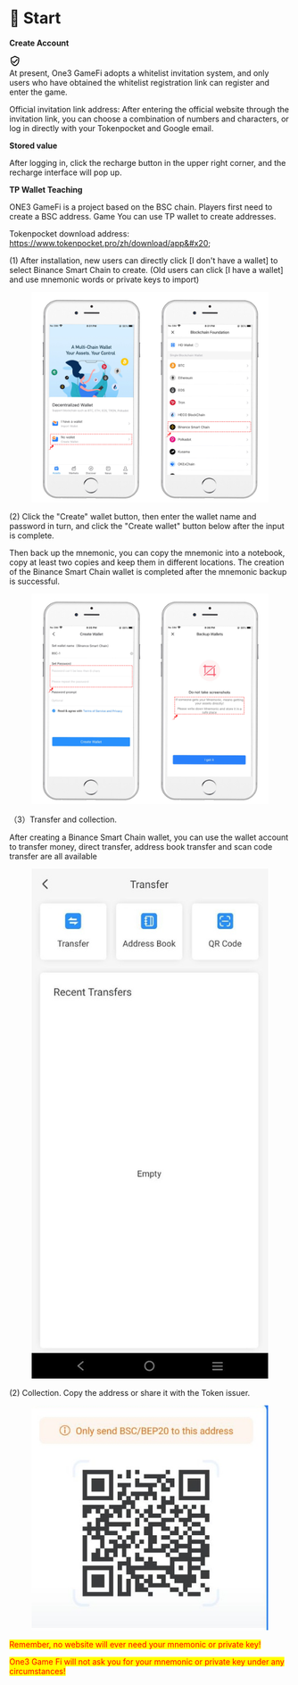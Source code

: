 # 🎰 Start

**Create Account**

![“已经过社区验证”图标](data:image/png;base64,iVBORw0KGgoAAAANSUhEUgAAABQAAAAUCAQAAAAngNWGAAAA/0lEQVR4AYXNMSiEcRyA4cfmGHQbCZIipkuxnJgMStlMNmeyD2dwmc8+sZgxYJd9ErIZFHUyYYD7fkr6l4/rnvmtl7+KitrqV/fq2Y5eLY3Z9S48eRLe7BmVZ9qhTLhQ0algzZWQOVKSsCF8OjAnwbxDTWFDUhPK/jMr1H6HE/IqRky2DyvCefuwItwZzodVoYRiLqMkVCXrwpJ9twZ+sgfDYEFYl8wIWxZ9uFf7zkallxlJh4YrLGsKjZRx7VGHhLqwgFUN45DGdb8MeXGpgB4ABZdeDcpZEY51A+hyLKz4S1W4MQWm3AibWtgWmk6dyISa1pSdyWTOlLXVp0+eL9D/ZPfBTNanAAAAAElFTkSuQmCC)\
At present, One3 GameFi adopts a whitelist invitation system, and only users who have obtained the whitelist registration link can register and enter the game.&#x20;

Official invitation link address: After entering the official website through the invitation link, you can choose  a combination of numbers and characters, or log in directly with your Tokenpocket and Google email.



**Stored value**

After logging in, click the recharge button in the upper right corner, and the recharge interface will pop up.

**TP Wallet Teaching**&#x20;

ONE3 GameFi is a project based on the BSC chain. Players first need to create a BSC address. Game You can use TP wallet to create addresses.&#x20;

Tokenpocket download address: https://www.tokenpocket.pro/zh/download/app&#x20;

(1) After installation, new users can directly click \[I don't have a wallet] to select Binance Smart Chain to create. (Old users can click \[I have a wallet] and use mnemonic words or private keys to import)

<figure><img src=".gitbook/assets/英文1.png" alt=""><figcaption></figcaption></figure>



(2) Click the "Create" wallet button, then enter the wallet name and password in turn, and click the "Create wallet" button below after the input is complete.&#x20;

Then back up the mnemonic, you can copy the mnemonic into a notebook, copy at least two copies and keep them in different locations. The creation of the Binance Smart Chain wallet is completed after the mnemonic backup is successful.

<figure><img src=".gitbook/assets/英文2.jpg" alt=""><figcaption></figcaption></figure>



（3）Transfer and collection.&#x20;

&#x20; After creating a Binance Smart Chain wallet, you can use the wallet account to transfer money, direct transfer, address book transfer and scan code transfer are all available

<figure><img src=".gitbook/assets/英文3.jpg" alt=""><figcaption></figcaption></figure>

(2) Collection. Copy the address or share it with the Token issuer.

<figure><img src=".gitbook/assets/英文4.jpg" alt=""><figcaption></figcaption></figure>

<mark style="color:red;">Remember, no website will ever need your mnemonic or private key!</mark>

&#x20;<mark style="color:red;">One3 Game Fi will not ask you for your mnemonic or private key under any circumstances!</mark>
